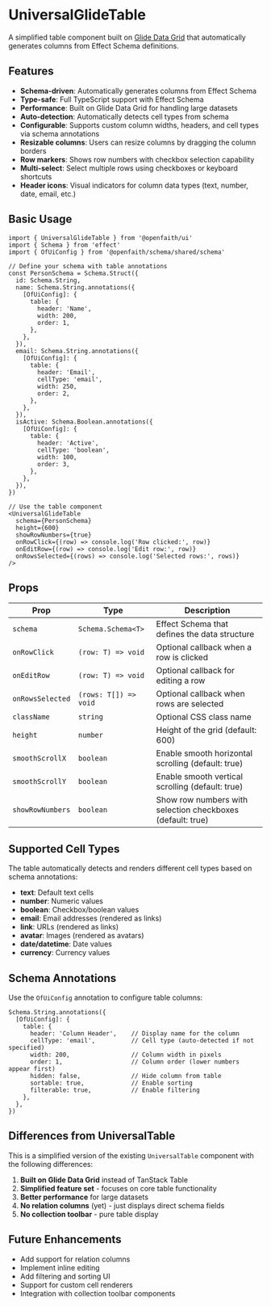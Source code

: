 # UniversalGlideTable

A simplified table component built on [Glide Data Grid](https://docs.grid.glideapps.com/) that automatically generates columns from Effect Schema definitions.

## Features

- **Schema-driven**: Automatically generates columns from Effect Schema
- **Type-safe**: Full TypeScript support with Effect Schema
- **Performance**: Built on Glide Data Grid for handling large datasets
- **Auto-detection**: Automatically detects cell types from schema
- **Configurable**: Supports custom column widths, headers, and cell types via schema annotations
- **Resizable columns**: Users can resize columns by dragging the column borders
- **Row markers**: Shows row numbers with checkbox selection capability
- **Multi-select**: Select multiple rows using checkboxes or keyboard shortcuts
- **Header icons**: Visual indicators for column data types (text, number, date, email, etc.)

## Basic Usage

```tsx
import { UniversalGlideTable } from '@openfaith/ui'
import { Schema } from 'effect'
import { OfUiConfig } from '@openfaith/schema/shared/schema'

// Define your schema with table annotations
const PersonSchema = Schema.Struct({
  id: Schema.String,
  name: Schema.String.annotations({
    [OfUiConfig]: {
      table: {
        header: 'Name',
        width: 200,
        order: 1,
      },
    },
  }),
  email: Schema.String.annotations({
    [OfUiConfig]: {
      table: {
        header: 'Email',
        cellType: 'email',
        width: 250,
        order: 2,
      },
    },
  }),
  isActive: Schema.Boolean.annotations({
    [OfUiConfig]: {
      table: {
        header: 'Active',
        cellType: 'boolean',
        width: 100,
        order: 3,
      },
    },
  }),
})

// Use the table component
<UniversalGlideTable
  schema={PersonSchema}
  height={600}
  showRowNumbers={true}
  onRowClick={(row) => console.log('Row clicked:', row)}
  onEditRow={(row) => console.log('Edit row:', row)}
  onRowsSelected={(rows) => console.log('Selected rows:', rows)}
/>
```

## Props

| Prop | Type | Description |
|------|------|-------------|
| `schema` | `Schema.Schema<T>` | Effect Schema that defines the data structure |
| `onRowClick` | `(row: T) => void` | Optional callback when a row is clicked |
| `onEditRow` | `(row: T) => void` | Optional callback for editing a row |
| `onRowsSelected` | `(rows: T[]) => void` | Optional callback when rows are selected |
| `className` | `string` | Optional CSS class name |
| `height` | `number` | Height of the grid (default: 600) |
| `smoothScrollX` | `boolean` | Enable smooth horizontal scrolling (default: true) |
| `smoothScrollY` | `boolean` | Enable smooth vertical scrolling (default: true) |
| `showRowNumbers` | `boolean` | Show row numbers with selection checkboxes (default: true) |

## Supported Cell Types

The table automatically detects and renders different cell types based on schema annotations:

- **text**: Default text cells
- **number**: Numeric values
- **boolean**: Checkbox/boolean values
- **email**: Email addresses (rendered as links)
- **link**: URLs (rendered as links)
- **avatar**: Images (rendered as avatars)
- **date/datetime**: Date values
- **currency**: Currency values

## Schema Annotations

Use the `OfUiConfig` annotation to configure table columns:

```tsx
Schema.String.annotations({
  [OfUiConfig]: {
    table: {
      header: 'Column Header',    // Display name for the column
      cellType: 'email',          // Cell type (auto-detected if not specified)
      width: 200,                 // Column width in pixels
      order: 1,                   // Column order (lower numbers appear first)
      hidden: false,              // Hide column from table
      sortable: true,             // Enable sorting
      filterable: true,           // Enable filtering
    },
  },
})
```

## Differences from UniversalTable

This is a simplified version of the existing `UniversalTable` component with the following differences:

1. **Built on Glide Data Grid** instead of TanStack Table
2. **Simplified feature set** - focuses on core table functionality
3. **Better performance** for large datasets
4. **No relation columns** (yet) - just displays direct schema fields
5. **No collection toolbar** - pure table display

## Future Enhancements

- Add support for relation columns
- Implement inline editing
- Add filtering and sorting UI
- Support for custom cell renderers
- Integration with collection toolbar components